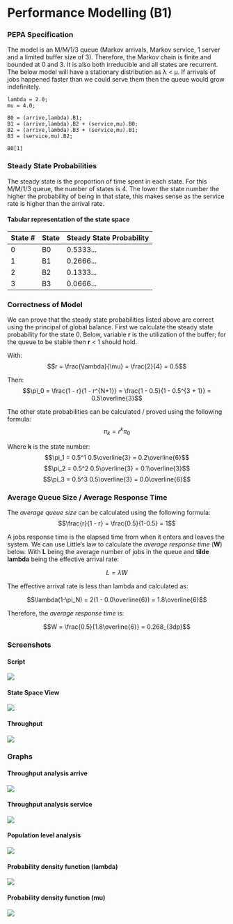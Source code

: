 
Performance Modelling (B1)
===================

### PEPA Specification

The model is an M/M/1/3 queue (Markov arrivals, Markov service, 1 server and a limited buffer size of 3).
Therefore, the Markov chain is finite and bounded at 0 and 3. It is also both irreducible and all states are recurrent.
The below model will have a stationary distribution as λ < μ. If arrivals of jobs happened faster than we could serve them then the queue would grow indefinitely.
```
lambda = 2.0;
mu = 4.0;

B0 = (arrive,lambda).B1;
B1 = (arrive,lambda).B2 + (service,mu).B0;
B2 = (arrive,lambda).B3 + (service,mu).B1;
B3 = (service,mu).B2;

B0[1]
```

### Steady State Probabilities

The steady state is the proportion of time spent in each state. For this M/M/1/3 queue, the number of states is 4. The lower the state number the higher the probability of being in that state, this makes sense as the service rate is higher than the arrival rate.

#### Tabular representation of the state space

|State #| State| Steady State Probability |
|-------|------|--------------------------|
| 0 	| B0   | 0.5333... 				  |
| 1 	| B1   | 0.2666... 				  |
| 2 	| B2   | 0.1333... 				  |
| 3 	| B3   | 0.0666... 				  |

### Correctness of Model

We can prove that the steady state probabilities listed above are correct using the principal of global balance. First we calculate the steady state probability for the state 0. Below, variable **r** is the utilization of the buffer; for the queue to be stable then **r** < 1 should hold.

With:
$$r = \frac{\lambda}{\mu} = \frac{2}{4} = 0.5$$ 

Then:
$$\pi_0 = \frac{1 - r}{1 - r^{N+1}} = \frac{1 - 0.5}{1 - 0.5^{3 + 1}} = 0.5\overline{3}$$ 

The other state probabilities can be calculated / proved using the following formula:
$$\pi_k = r^k \pi_0$$ 

Where **k** is the state number:
$$\pi_1 = 0.5^1 0.5\overline{3} = 0.2\overline{6}$$ 
$$\pi_2 = 0.5^2 0.5\overline{3} = 0.1\overline{3}$$ 
$$\pi_3 = 0.5^3 0.5\overline{3} = 0.0\overline{6}$$ 

### Average Queue Size / Average Response Time

The *average queue size* can be calculated using the following formula:
$$\frac{r}{1 - r} = \frac{0.5}{1-0.5} = 1$$ 

A jobs response time is the elapsed time from when it enters and leaves the system. We can use Little’s law to calculate the *average response time* (**W**) below. With **L** being the average number of jobs in the queue and **tilde lambda** being the effective arrival rate:

$$L = \widetilde{\lambda} W $$

The effective arrival rate is less than lambda and calculated as:

$$\lambda(1-\pi_N) = 2(1 - 0.0\overline{6}) = 1.8\overline{6}$$ 

Therefore, the *average response time* is:

$$W = \frac{0.5}{1.8\overline{6}} = 0.268_{3dp}$$

### Screenshots

#### Script
![](https://docs.google.com/uc?export=download&id=1Sh4TQ3v_QZ_fV8iyBTa5dHdLqTnMkUIx)

#### State Space View
![](https://docs.google.com/uc?export=download&id=1LUv_mPC2ALVcUHDbslH5M-WLF6T-IR36)

#### Throughput
![](https://docs.google.com/uc?export=download&id=1-5i0UGfN_mOVgiNVXSTvhU24tTCSYesX)

### Graphs

#### Throughput analysis arrive
![](https://docs.google.com/uc?export=download&id=1qyNxBYCV2HPL4QLa-MxUOA31XB1UBqw9)

#### Throughput analysis service
![](https://docs.google.com/uc?export=download&id=19rE9JQCQaLm-ewTi3tcl6ItI6Bjhmp_X)

#### Population level analysis
![](https://docs.google.com/uc?export=download&id=1WKBtDsTTECVld3nA--ZmTLI46hyfL20R)

#### Probability density function (lambda)
![](https://docs.google.com/uc?export=download&id=1wBAB2WkLqk6-5DPE3vDjgS4weqYjKBZa)

#### Probability density function (mu)
![](https://docs.google.com/uc?export=download&id=1RrTU6oO9df99bqnalseEJYREOtVkz9-L)
